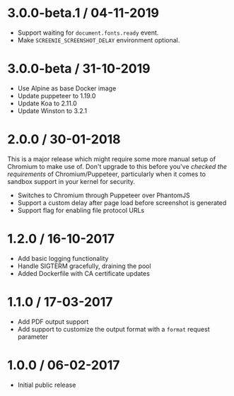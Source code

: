 3.0.0-beta.1 / 04-11-2019
=========================

* Support waiting for `document.fonts.ready` event.
* Make `SCREENIE_SCREENSHOT_DELAY` environment optional.

3.0.0-beta / 31-10-2019
=======================

* Use Alpine as base Docker image
* Update puppeteer to 1.19.0
* Update Koa to 2.11.0
* Update Winston to 3.2.1

2.0.0 / 30-01-2018
==================

This is a major release which might require some more manual setup of
Chromium to make use of. Don't upgrade to this before you've *checked the
requirements* of Chromium/Puppeteer, particularly when it comes to sandbox
support in your kernel for security.

* Switches to Chromium through Puppeteer over PhantomJS
* Support a custom delay after page load before screenshot is generated
* Support flag for enabling file protocol URLs

1.2.0 / 16-10-2017
==================

* Add basic logging functionality
* Handle SIGTERM gracefully, draining the pool
* Added Dockerfile with CA certificate updates

1.1.0 / 17-03-2017
==================

* Add PDF output support
* Add support to customize the output format with a `format` request parameter

1.0.0 / 06-02-2017
==================

* Initial public release
